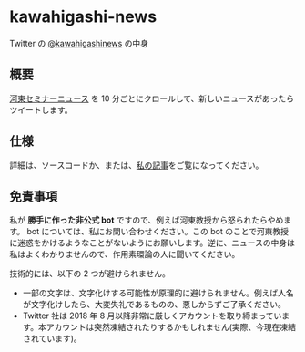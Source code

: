 # kawahigashi-news

Twitter の [@kawahigashinews](https://twitter.com/kawahigashinews) の中身

## 概要

[河東セミナーニュース](http://www.ms.u-tokyo.ac.jp/~yasuyuki/news.htm) を 10 分ごとにクロールして、新しいニュースがあったらツイートします。

## 仕様

詳細は、ソースコードか、または、[私の記事]()をご覧になってください。

## 免責事項

私が **勝手に作った非公式 bot** ですので、例えば河東教授から怒られたらやめます。 bot については、私にお問い合わせください。この bot のことで河東教授に迷惑をかけるようなことがないようにお願いします。逆に、ニュースの中身は私はよくわかりませんので、作用素環論の人に聞いてください。

技術的には、以下の 2 つが避けられません。

- 一部の文字は、文字化けする可能性が原理的に避けられません。例えば人名が文字化けしたら、大変失礼であるものの、悪しからずご了承ください。
- Twitter 社は 2018 年 8 月以降非常に厳しくアカウントを取り締まっています。本アカウントは突然凍結されたりするかもしれません(実際、今現在凍結されています)。
